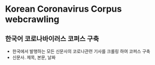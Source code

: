 # Korean Coronavirus Corpus webcrawling
## 한국어 코로나바이러스 코퍼스 구축
  * 한국에서 발행하는 모든 신문사의 코로나관련 기사를 크롤링 하여 코퍼스 구축
  * 신문사. 제목, 본문, 날짜
